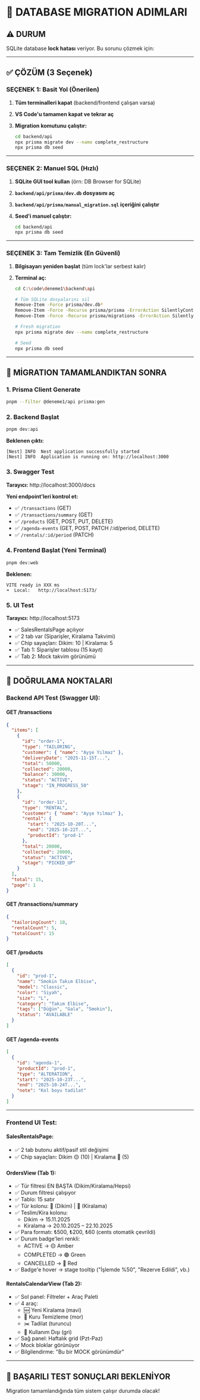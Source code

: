 # 🔧 DATABASE MIGRATION ADIMLARI

## ⚠️ DURUM

SQLite database **lock hatası** veriyor. Bu sorunu çözmek için:

---

## ✅ ÇÖZÜM (3 Seçenek)

### **SEÇENEK 1: Basit Yol (Önerilen)**

1. **Tüm terminalleri kapat** (backend/frontend çalışan varsa)

2. **VS Code'u tamamen kapat ve tekrar aç**

3. **Migration komutunu çalıştır:**
   ```bash
   cd backend/api
   npx prisma migrate dev --name complete_restructure
   npx prisma db seed
   ```

---

### **SEÇENEK 2: Manuel SQL (Hızlı)**

1. **SQLite GUI tool kullan** (örn: DB Browser for SQLite)

2. **`backend/api/prisma/dev.db` dosyasını aç**

3. **`backend/api/prisma/manual_migration.sql` içeriğini çalıştır**

4. **Seed'i manuel çalıştır:**
   ```bash
   cd backend/api
   npx prisma db seed
   ```

---

### **SEÇENEK 3: Tam Temizlik (En Güvenli)**

1. **Bilgisayarı yeniden başlat** (tüm lock'lar serbest kalır)

2. **Terminal aç:**
   ```bash
   cd C:\code\deneme1\backend\api
   
   # Tüm SQLite dosyalarını sil
   Remove-Item -Force prisma/dev.db*
   Remove-Item -Force -Recurse prisma/prisma -ErrorAction SilentlyContinue
   Remove-Item -Force -Recurse prisma/migrations -ErrorAction SilentlyContinue
   
   # Fresh migration
   npx prisma migrate dev --name complete_restructure
   
   # Seed
   npx prisma db seed
   ```

---

## 🚀 MİGRATION TAMAMLANDIKTAN SONRA

### **1. Prisma Client Generate**
```bash
pnpm --filter @deneme1/api prisma:gen
```

### **2. Backend Başlat**
```bash
pnpm dev:api
```

**Beklenen çıktı:**
```
[Nest] INFO  Nest application successfully started
[Nest] INFO  Application is running on: http://localhost:3000
```

### **3. Swagger Test**
**Tarayıcı:** http://localhost:3000/docs

**Yeni endpoint'leri kontrol et:**
- ✅ `/transactions` (GET)
- ✅ `/transactions/summary` (GET)
- ✅ `/products` (GET, POST, PUT, DELETE)
- ✅ `/agenda-events` (GET, POST, PATCH /:id/period, DELETE)
- ✅ `/rentals/:id/period` (PATCH)

### **4. Frontend Başlat (Yeni Terminal)**
```bash
pnpm dev:web
```

**Beklenen:**
```
VITE ready in XXX ms
➜  Local:   http://localhost:5173/
```

### **5. UI Test**
**Tarayıcı:** http://localhost:5173

- ✅ SalesRentalsPage açılıyor
- ✅ 2 tab var (Siparişler, Kiralama Takvimi)
- ✅ Chip sayaçları: Dikim: 10 | Kiralama: 5
- ✅ Tab 1: Siparişler tablosu (15 kayıt)
- ✅ Tab 2: Mock takvim görünümü

---

## 📝 DOĞRULAMA NOKTALARI

### **Backend API Test (Swagger UI):**

#### **GET /transactions**
```json
{
  "items": [
    {
      "id": "order-1",
      "type": "TAILORING",
      "customer": { "name": "Ayşe Yılmaz" },
      "deliveryDate": "2025-11-15T...",
      "total": 50000,
      "collected": 20000,
      "balance": 30000,
      "status": "ACTIVE",
      "stage": "IN_PROGRESS_50"
    },
    {
      "id": "order-11",
      "type": "RENTAL",
      "customer": { "name": "Ayşe Yılmaz" },
      "rental": {
        "start": "2025-10-20T...",
        "end": "2025-10-22T...",
        "productId": "prod-1"
      },
      "total": 20000,
      "collected": 20000,
      "status": "ACTIVE",
      "stage": "PICKED_UP"
    }
  ],
  "total": 15,
  "page": 1
}
```

#### **GET /transactions/summary**
```json
{
  "tailoringCount": 10,
  "rentalCount": 5,
  "totalCount": 15
}
```

#### **GET /products**
```json
[
  {
    "id": "prod-1",
    "name": "Smokin Takım Elbise",
    "model": "Classic",
    "color": "Siyah",
    "size": "L",
    "category": "Takım Elbise",
    "tags": ["Düğün", "Gala", "Smokin"],
    "status": "AVAILABLE"
  }
]
```

#### **GET /agenda-events**
```json
[
  {
    "id": "agenda-1",
    "productId": "prod-1",
    "type": "ALTERATION",
    "start": "2025-10-23T...",
    "end": "2025-10-24T...",
    "note": "Kol boyu tadilat"
  }
]
```

---

### **Frontend UI Test:**

#### **SalesRentalsPage:**
- ✅ 2 tab butonu aktif/pasif stil değişimi
- ✅ Chip sayaçları: Dikim 🟡 (10) | Kiralama 🔵 (5)

#### **OrdersView (Tab 1):**
- ✅ Tür filtresi EN BAŞTA (Dikim/Kiralama/Hepsi)
- ✅ Durum filtresi çalışıyor
- ✅ Tablo: 15 satır
- ✅ Tür kolonu: 🧵 (Dikim) | 📆 (Kiralama)
- ✅ Teslim/Kira kolonu:
  - Dikim → 15.11.2025
  - Kiralama → 20.10.2025 – 22.10.2025
- ✅ Para formatı: ₺500, ₺200, ₺60 (cents otomatik çevrildi)
- ✅ Durum badge'leri renkli:
  - ACTIVE → 🟡 Amber
  - COMPLETED → 🟢 Green
  - CANCELLED → 🔴 Red
- ✅ Badge'e hover → stage tooltip ("İşlemde %50", "Rezerve Edildi", vb.)

#### **RentalsCalendarView (Tab 2):**
- ✅ Sol panel: Filtreler + Araç Paleti
- ✅ 4 araç:
  - 🆕 Yeni Kiralama (mavi)
  - 🧼 Kuru Temizleme (mor)
  - ✂️ Tadilat (turuncu)
  - 🚫 Kullanım Dışı (gri)
- ✅ Sağ panel: Haftalık grid (Pzt-Paz)
- ✅ Mock bloklar görünüyor
- ✅ Bilgilendirme: "Bu bir MOCK görünümdür"

---

## 🎉 BAŞARILI TEST SONUÇLARI BEKLENİYOR

Migration tamamlandığında tüm sistem çalışır durumda olacak!



